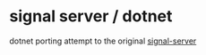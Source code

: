 # signal server / dotnet

dotnet porting attempt to the original [signal-server](https://github.com/signalapp/Signal-Server)
